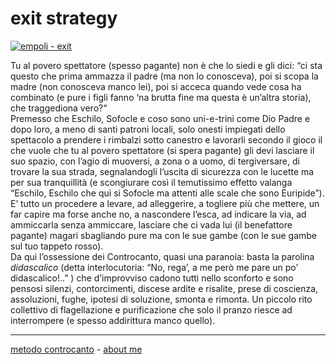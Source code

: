 # exit strategy

[![](https://live.staticflickr.com/65535/51792855731_ffe4c39747_c.jpg "empoli - exit")](https://flic.kr/s/aHBqjzwAJ2)  

Tu al povero spettatore (spesso pagante) non è che lo siedi e gli dici: “ci sta questo che prima ammazza il padre (ma non lo conosceva), poi si scopa la madre (non conosceva manco lei), poi si acceca quando vede cosa ha combinato (e pure i figli fanno ‘na brutta fine ma questa è un’altra storia), che traggediona vero?“  
Premesso che Eschilo, Sofocle e coso sono uni-e-trini come Dio Padre e dopo loro, a meno di santi patroni locali, solo onesti impiegati dello spettacolo a prendere i rimbalzi sotto canestro e lavorarli secondo il gioco il che vuole che tu al povero spettatore (si spera pagante) gli devi lasciare il suo spazio, con l’agio di muoversi, a zona o a uomo, di tergiversare, di trovare la sua strada, segnalandogli l’uscita di sicurezza con le lucette ma per sua tranquillità (e scongiurare così il temutissimo effetto valanga “Eschilo, Eschilo che qui si Sofocle ma attenti alle scale che sono Euripide”). E’ tutto un procedere a levare, ad alleggerire, a togliere più che mettere, un far capire ma forse anche no, a nascondere l’esca, ad indicare la via, ad ammiccarla senza ammiccare, lasciare che ci vada lui (il benefattore pagante) magari sbagliando pure ma con le sue gambe (con le sue gambe sul tuo tappeto rosso).  
Da qui l’ossessione dei Controcanto, quasi una paranoia: basta la parolina *didascalico* (detta interlocutoria: “No, rega’, a me però me pare un po’ didascalico!..” ) che d’improvviso cadono tutti nello sconforto e sono pensosi silenzi, contorcimenti, discese ardite e risalite, prese di coscienza, assoluzioni, fughe, ipotesi di soluzione, smonta e rimonta. Un piccolo rito collettivo di flagellazione e purificazione che solo il pranzo riesce ad interrompere (e spesso addirittura manco quello). 

---   
[metodo controcanto](https://cacioman.github.io/controcanto000.html) - [about me](https://about.me/cacioman) 
